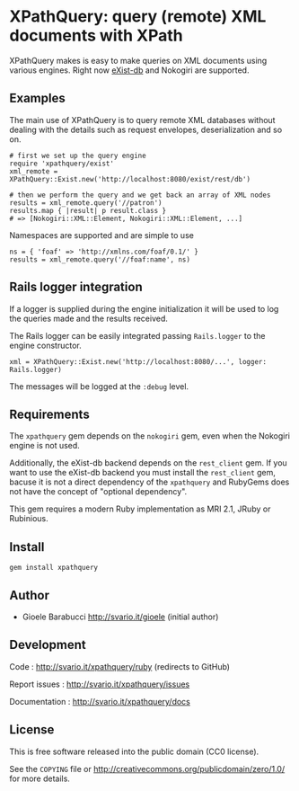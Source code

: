 XPathQuery: query (remote) XML documents with XPath
==================================================

XPathQuery makes is easy to make queries on XML documents using various
engines. Right now [eXist-db](http://exist-db.org) and Nokogiri are supported.


Examples
--------

The main use of XPathQuery is to query remote XML databases without dealing
with the details such as request envelopes, deserialization and so on.

    # first we set up the query engine
    require 'xpathquery/exist'
    xml_remote = XPathQuery::Exist.new('http://localhost:8080/exist/rest/db')

    # then we perform the query and we get back an array of XML nodes
    results = xml_remote.query('//patron')
    results.map { |result| p result.class }
    # => [Nokogiri::XML::Element, Nokogiri::XML::Element, ...]

Namespaces are supported and are simple to use

    ns = { 'foaf' => 'http://xmlns.com/foaf/0.1/' }
    results = xml_remote.query('//foaf:name', ns)


Rails logger integration
------------------------

If a logger is supplied during the engine initialization it will be used
to log the queries made and the results received.

The Rails logger can be easily integrated passing `Rails.logger` to the
engine constructor.

    xml = XPathQuery::Exist.new('http://localhost:8080/...', logger: Rails.logger)

The messages will be logged at the `:debug` level.


Requirements
------------

The `xpathquery` gem depends on the `nokogiri` gem, even when the Nokogiri
engine is not used.

Additionally, the eXist-db backend depends on the `rest_client` gem. If
you want to use the eXist-db backend you must install the `rest_client` gem,
bacuse it is not a direct dependency of the `xpathquery` and RubyGems does
not have the concept of "optional dependency".

This gem requires a modern Ruby implementation as MRI 2.1, JRuby or Rubinious.


Install
-------

    gem install xpathquery


Author
------

* Gioele Barabucci <http://svario.it/gioele> (initial author)


Development
-----------

Code
: <http://svario.it/xpathquery/ruby> (redirects to GitHub)

Report issues
: <http://svario.it/xpathquery/issues>

Documentation
: <http://svario.it/xpathquery/docs>


License
-------

This is free software released into the public domain (CC0 license).

See the `COPYING` file or <http://creativecommons.org/publicdomain/zero/1.0/>
for more details.
